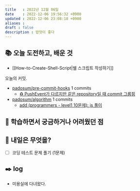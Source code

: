 ```yaml
---
title   : 2022년 12월 06일 
date    : 2022-12-06 19:56:32 +0900
updated : 2022-12-06 23:08:18 +0900
aliases : 
draft : false
description : 밥맛이 좋다
---
```


## 📚 오늘 도전하고, 배운 것
- [[How-to-Create-Shell-Script|쉘 스크립트 작성하기]]

<!-- commit -->
오늘의 커밋.
- [padosum/pre-commit-hooks](https://github.com/padosum/pre-commit-hooks) 1 commits
  - [♻️ PushEvent가 다르지만 같은 repository일 때 commit 그룹핑](https://github.com/padosum/pre-commit-hooks/commit/6295881078d1d515f1c47f621f674359b2a0eaac)
- [padosum/algorithm](https://github.com/padosum/algorithm) 1 commits
  - [add (programmers - level1 10문제): js 풀이](https://github.com/padosum/algorithm/commit/8acf9b1b832befa4eaf42d3710cd9751b417f8c1)
<!-- commitstop -->

## 🤔 학습하면서 궁금하거나 어려웠던 점

## 🌅 내일은 무엇을?
- [ ] 코딩 테스트 문제 풀기 (1문제)

## ✒️ log
- 미용실에 다녀왔다.


